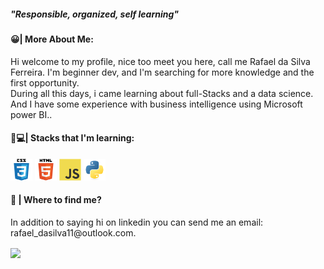 <h5>"Responsible, organized, self learning" </h5>

<h4>  😀| More About Me: </h4>
<p>
Hi welcome to my profile, nice too meet you here, call me Rafael da Silva Ferreira. I'm beginner dev, and I'm searching for more knowledge and the first opportunity. <br> 
During all this days, i came learning about full-Stacks and a data science. And I have some experience with business intelligence using Microsoft power BI..</p>


<h4>   &#127919&#128187| Stacks that I'm learning: </h4>
<p align="left">
<img src="https://raw.githubusercontent.com/devicons/devicon/master/icons/css3/css3-original-wordmark.svg" alt="css3"  width="35" height="35"/>
<img src="https://raw.githubusercontent.com/devicons/devicon/master/icons/html5/html5-original-wordmark.svg" alt="html5"  width="35" height="35"/>
<img src="https://raw.githubusercontent.com/devicons/devicon/master/icons/javascript/javascript-original.svg" alt="javascript" width="35" height="35"/>
<img src="https://raw.githubusercontent.com/devicons/devicon/master/icons/python/python-original.svg" alt="javascript" width="35" height="35"/>
</p><p align="center">




<h4>&#128233 | Where to find me? </h4>
<p>In addition to saying hi on linkedin you can send me an email: rafael_dasilva11@outlook.com.<p>

<a href="https://www.linkedin.com/in/rafael-da-silva-ferreira-b24a80120/">
<img align="center" src="https://img.shields.io/static/v1?label=&message=Linkedin&color=3D008A&style=for-the-badge&logo=linkedin"/>
</a>
